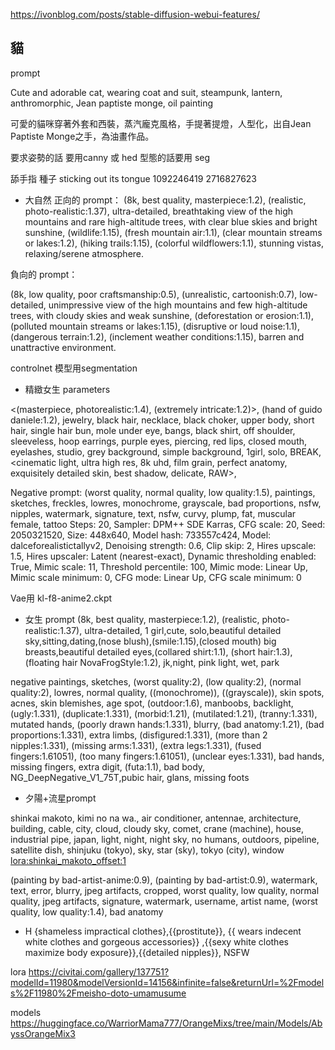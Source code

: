 https://ivonblog.com/posts/stable-diffusion-webui-features/

## 貓

prompt 

Cute and adorable cat, wearing coat and suit, steampunk, lantern, anthromorphic, Jean paptiste monge, oil painting

可愛的貓咪穿著外套和西裝，蒸汽龐克風格，手提著提燈，人型化，出自Jean Paptiste Monge之手，為油畫作品。

要求姿勢的話 要用canny 或 hed
型態的話要用 seg

舔手指 種子
sticking out its tongue
1092246419
2716827623


* 大自然
正向的 prompt：
(8k, best quality, masterpiece:1.2), (realistic, photo-realistic:1.37), ultra-detailed, breathtaking view of the high mountains and rare high-altitude trees, with clear blue skies and bright sunshine, (wildlife:1.15), (fresh mountain air:1.1), (clear mountain streams or lakes:1.2), (hiking trails:1.15), (colorful wildflowers:1.1), stunning vistas, relaxing/serene atmosphere.

負向的 prompt：

(8k, low quality, poor craftsmanship:0.5), (unrealistic, cartoonish:0.7), low-detailed, unimpressive view of the high mountains and few high-altitude trees, with cloudy skies and weak sunshine, (deforestation or erosion:1.1), (polluted mountain streams or lakes:1.15), (disruptive or loud noise:1.1), (dangerous terrain:1.2), (inclement weather conditions:1.15), barren and unattractive environment.

controlnet 模型用segmentation 

* 精緻女生
parameters

<(masterpiece, photorealistic:1.4), (extremely intricate:1.2)>, (hand of guido daniele:1.2), jewelry, black hair, necklace, black choker, upper body, short hair, single hair bun, mole under eye, bangs, black shirt, off shoulder, sleeveless, hoop earrings, purple eyes, piercing, red lips, closed mouth, eyelashes, studio, grey background, simple background, 1girl, solo, BREAK, <cinematic light, ultra high res, 8k uhd, film grain, perfect anatomy, exquisitely detailed skin, best shadow, delicate, RAW>,

Negative prompt: 
(worst quality, normal quality, low quality:1.5), paintings, sketches, freckles, lowres, monochrome, grayscale, bad proportions, nsfw, nipples, watermark, signature, text, nsfw, curvy, plump, fat, muscular female, tattoo
Steps: 20, Sampler: DPM++ SDE Karras, CFG scale: 20, Seed: 2050321520, Size: 448x640, Model hash: 733557c424, Model: dalceforealistictallyv2, Denoising strength: 0.6, Clip skip: 2, Hires upscale: 1.5, Hires upscaler: Latent (nearest-exact), Dynamic thresholding enabled: True, Mimic scale: 11, Threshold percentile: 100, Mimic mode: Linear Up, Mimic scale minimum: 0, CFG mode: Linear Up, CFG scale minimum: 0

Vae用
kl-f8-anime2.ckpt

* 女生
prompt
(8k, best quality, masterpiece:1.2), (realistic, photo-realistic:1.37), ultra-detailed, 1 girl,cute, solo,beautiful detailed sky,sitting,dating,(nose blush),(smile:1.15),(closed mouth) big breasts,beautiful detailed eyes,(collared shirt:1.1), (short hair:1.3),(floating hair NovaFrogStyle:1.2), jk,night, pink light, wet, park

negative
paintings, sketches, (worst quality:2), (low quality:2), (normal quality:2), lowres, normal quality, ((monochrome)), ((grayscale)), skin spots, acnes, skin blemishes, age spot, (outdoor:1.6), manboobs, backlight,(ugly:1.331), (duplicate:1.331), (morbid:1.21), (mutilated:1.21), (tranny:1.331), mutated hands, (poorly drawn hands:1.331), blurry, (bad anatomy:1.21), (bad proportions:1.331), extra limbs, (disfigured:1.331), (more than 2 nipples:1.331), (missing arms:1.331), (extra legs:1.331), (fused fingers:1.61051), (too many fingers:1.61051), (unclear eyes:1.331), bad hands, missing fingers, extra digit, (futa:1.1), bad body, NG_DeepNegative_V1_75T,pubic hair, glans, missing foots

* 夕陽+流星prompt

shinkai makoto, kimi no na wa., air conditioner, antennae, architecture, building, cable, city, cloud, cloudy sky, comet, crane (machine), house, industrial pipe, japan, light, night, night sky, no humans, outdoors, pipeline, satellite dish, shinjuku (tokyo), sky, star (sky), tokyo (city), window <lora:shinkai_makoto_offset:1>

(painting by bad-artist-anime:0.9), (painting by bad-artist:0.9), watermark, text, error, blurry, jpeg artifacts, cropped, worst quality, low quality, normal quality, jpeg artifacts, signature, watermark, username, artist name, (worst quality, low quality:1.4), bad anatomy

* H
 {shameless impractical clothes},{{prostitute}}, {{ wears indecent white clothes and gorgeous accessories}} ,{{sexy white clothes maximize body exposure}},{{detailed nipples}},
 NSFW

 lora
 https://civitai.com/gallery/137751?modelId=11980&modelVersionId=14156&infinite=false&returnUrl=%2Fmodels%2F11980%2Fmeisho-doto-umamusume

 models
 https://huggingface.co/WarriorMama777/OrangeMixs/tree/main/Models/AbyssOrangeMix3